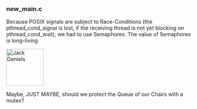 ### new_main.c 

Because POSIX signals are subject to Race-Conditions (the pthread_cond_signal is lost, if the receiving thread is not yet blocking on pthread_cond_wait), we had to use Semaphores.
The value of Semaphores is long-living 

<img src="https://cdn.prod.www.manager-magazin.de/images/4467ecb4-8989-49ff-8dee-db7e8ca97493_w948_r1.778_fpx56.31_fpy50.jpg" alt="Jack Daniels" style="height: 100px;"/>



Maybe, JUST MAYBE, should we protect the Queue of our Chairs with a mutex?
